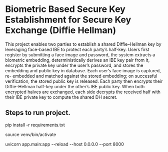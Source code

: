 # Biometric Based Secure Key Establishment for Secure Key Exchange (Diffie Hellman)
This project enables two parties to establish a shared Diffie–Hellman key by leveraging
face-based IBE to protect each party’s half-key. Users first register by submitting a face
image and password, the system extracts a biometric embedding, deterministically
derives an IBE key pair from it, encrypts the private key under the user’s password, and
stores the embedding and public key in database. Each user’s face image is captured, re-
embedded and matched against the stored embedding; on successful verification, the stored public key is released. Each party then encrypts their Diffie–Hellman half-key
under the other’s IBE public key. When both encrypted halves are exchanged, each side
decrypts the received half with their IBE private key to compute the shared DH secret.

## Steps to run project.
pip install -r requirements.txt

source venv/bin/activate

uvicorn app.main:app --reload --host 0.0.0.0 --port 8000